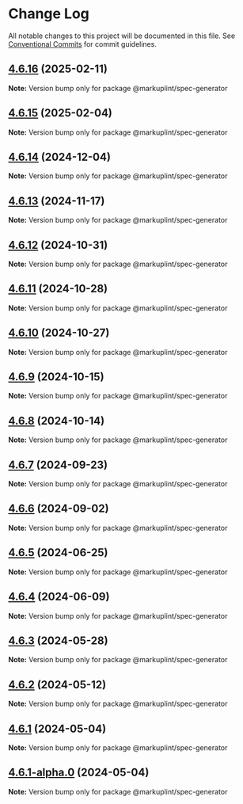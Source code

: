 # Change Log

All notable changes to this project will be documented in this file.
See [Conventional Commits](https://conventionalcommits.org) for commit guidelines.

## [4.6.16](https://github.com/markuplint/markuplint/compare/@markuplint/spec-generator@4.6.15...@markuplint/spec-generator@4.6.16) (2025-02-11)

**Note:** Version bump only for package @markuplint/spec-generator

## [4.6.15](https://github.com/markuplint/markuplint/compare/@markuplint/spec-generator@4.6.14...@markuplint/spec-generator@4.6.15) (2025-02-04)

**Note:** Version bump only for package @markuplint/spec-generator

## [4.6.14](https://github.com/markuplint/markuplint/compare/@markuplint/spec-generator@4.6.13...@markuplint/spec-generator@4.6.14) (2024-12-04)

**Note:** Version bump only for package @markuplint/spec-generator

## [4.6.13](https://github.com/markuplint/markuplint/compare/@markuplint/spec-generator@4.6.12...@markuplint/spec-generator@4.6.13) (2024-11-17)

**Note:** Version bump only for package @markuplint/spec-generator

## [4.6.12](https://github.com/markuplint/markuplint/compare/@markuplint/spec-generator@4.6.11...@markuplint/spec-generator@4.6.12) (2024-10-31)

**Note:** Version bump only for package @markuplint/spec-generator

## [4.6.11](https://github.com/markuplint/markuplint/compare/@markuplint/spec-generator@4.6.10...@markuplint/spec-generator@4.6.11) (2024-10-28)

**Note:** Version bump only for package @markuplint/spec-generator

## [4.6.10](https://github.com/markuplint/markuplint/compare/@markuplint/spec-generator@4.6.9...@markuplint/spec-generator@4.6.10) (2024-10-27)

**Note:** Version bump only for package @markuplint/spec-generator

## [4.6.9](https://github.com/markuplint/markuplint/compare/@markuplint/spec-generator@4.6.8...@markuplint/spec-generator@4.6.9) (2024-10-15)

**Note:** Version bump only for package @markuplint/spec-generator

## [4.6.8](https://github.com/markuplint/markuplint/compare/@markuplint/spec-generator@4.6.7...@markuplint/spec-generator@4.6.8) (2024-10-14)

**Note:** Version bump only for package @markuplint/spec-generator

## [4.6.7](https://github.com/markuplint/markuplint/compare/@markuplint/spec-generator@4.6.6...@markuplint/spec-generator@4.6.7) (2024-09-23)

**Note:** Version bump only for package @markuplint/spec-generator

## [4.6.6](https://github.com/markuplint/markuplint/compare/@markuplint/spec-generator@4.6.5...@markuplint/spec-generator@4.6.6) (2024-09-02)

**Note:** Version bump only for package @markuplint/spec-generator

## [4.6.5](https://github.com/markuplint/markuplint/compare/@markuplint/spec-generator@4.6.4...@markuplint/spec-generator@4.6.5) (2024-06-25)

**Note:** Version bump only for package @markuplint/spec-generator

## [4.6.4](https://github.com/markuplint/markuplint/compare/@markuplint/spec-generator@4.6.3...@markuplint/spec-generator@4.6.4) (2024-06-09)

**Note:** Version bump only for package @markuplint/spec-generator

## [4.6.3](https://github.com/markuplint/markuplint/compare/@markuplint/spec-generator@4.6.2...@markuplint/spec-generator@4.6.3) (2024-05-28)

**Note:** Version bump only for package @markuplint/spec-generator

## [4.6.2](https://github.com/markuplint/markuplint/compare/@markuplint/spec-generator@4.6.1...@markuplint/spec-generator@4.6.2) (2024-05-12)

**Note:** Version bump only for package @markuplint/spec-generator

## [4.6.1](https://github.com/markuplint/markuplint/compare/@markuplint/spec-generator@4.6.1-alpha.0...@markuplint/spec-generator@4.6.1) (2024-05-04)

**Note:** Version bump only for package @markuplint/spec-generator

## [4.6.1-alpha.0](https://github.com/markuplint/markuplint/compare/@markuplint/spec-generator@4.6.0...@markuplint/spec-generator@4.6.1-alpha.0) (2024-05-04)

**Note:** Version bump only for package @markuplint/spec-generator
